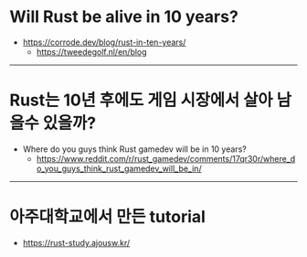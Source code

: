 # Will Rust be alive in 10 years?
- https://corrode.dev/blog/rust-in-ten-years/
  - https://tweedegolf.nl/en/blog


<hr>

# Rust는 10년 후에도 게임 시장에서 살아 남을수 있을까?
- Where do you guys think Rust gamedev will be in 10 years? 
  - https://www.reddit.com/r/rust_gamedev/comments/17qr30r/where_do_you_guys_think_rust_gamedev_will_be_in/

<hr>

# 아주대학교에서 만든 tutorial
- https://rust-study.ajousw.kr/

